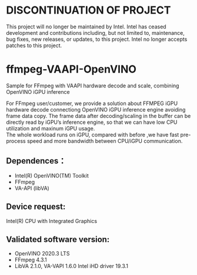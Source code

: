 # DISCONTINUATION OF PROJECT #
This project will no longer be maintained by Intel.
Intel has ceased development and contributions including, but not limited to, maintenance, bug fixes, new releases, or updates, to this project.
Intel no longer accepts patches to this project.
# ffmpeg-VAAPI-OpenVINO
Sample for FFmpeg with VAAPI hardware decode and scale, combining OpenVINO iGPU inference  

For FFmpeg user/customer, we provide a solution about FFMPEG iGPU hardware decode connectiong OpenVINO iGPU inference engine avoiding frame data copy. The frame data after decoding/scaling in the buffer can be directly read by iGPU’s inference engine, so that we can have low CPU utilization and maxinum iGPU usage.    
The whole workload runs on iGPU, compared with before ,we have fast pre-process speed and more bandwidth between CPU/iGPU communication.

## Dependences：

* Intel(R) OpenVINO(TM) Toolkit
* FFmpeg
* VA-API (libVA)


## Device request:

Intel(R) CPU with Integrated Graphics

## Validated software version:

* OpenVINO 2020.3 LTS
* FFmpeg 4.3.1
* LibVA 2.1.0, VA-VAPI 1.6.0 Intel iHD driver 19.3.1

